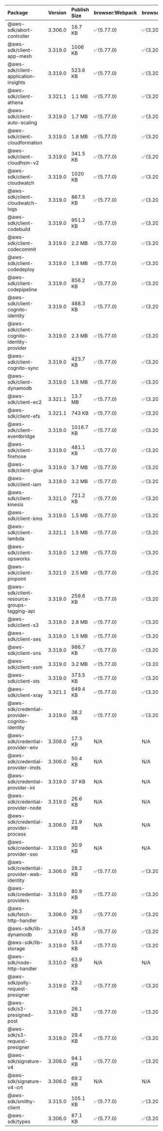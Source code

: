 | Package | Version | Publish Size | browser:Webpack | browser:Rollup | browser:EsBuild |
| :------ | :------ | :----------- | :------ | :----- | :------- |
|@aws-sdk/abort-controller|3.306.0|16.7 KB|✅(5.77.0)|✅(3.20.2)|✅(0.17.15)|
|@aws-sdk/client-app-mesh|3.319.0|1006 KB|✅(5.77.0)|✅(3.20.2)|✅(0.17.15)|
|@aws-sdk/client-application-insights|3.319.0|523.6 KB|✅(5.77.0)|✅(3.20.2)|✅(0.17.15)|
|@aws-sdk/client-athena|3.321.1|1.1 MB|✅(5.77.0)|✅(3.20.2)|✅(0.17.15)|
|@aws-sdk/client-auto-scaling|3.319.0|1.7 MB|✅(5.77.0)|✅(3.20.2)|✅(0.17.15)|
|@aws-sdk/client-cloudformation|3.319.0|1.8 MB|✅(5.77.0)|✅(3.20.2)|✅(0.17.15)|
|@aws-sdk/client-cloudhsm-v2|3.319.0|341.5 KB|✅(5.77.0)|✅(3.20.2)|✅(0.17.15)|
|@aws-sdk/client-cloudwatch|3.319.0|1020 KB|✅(5.77.0)|✅(3.20.2)|✅(0.17.15)|
|@aws-sdk/client-cloudwatch-logs|3.319.0|867.5 KB|✅(5.77.0)|✅(3.20.2)|✅(0.17.15)|
|@aws-sdk/client-codebuild|3.319.0|951.2 KB|✅(5.77.0)|✅(3.20.2)|✅(0.17.15)|
|@aws-sdk/client-codecommit|3.319.0|2.2 MB|✅(5.77.0)|✅(3.20.2)|✅(0.17.15)|
|@aws-sdk/client-codedeploy|3.319.0|1.3 MB|✅(5.77.0)|✅(3.20.2)|✅(0.17.15)|
|@aws-sdk/client-codepipeline|3.319.0|856.2 KB|✅(5.77.0)|✅(3.20.2)|✅(0.17.15)|
|@aws-sdk/client-cognito-identity|3.319.0|488.3 KB|✅(5.77.0)|✅(3.20.2)|✅(0.17.15)|
|@aws-sdk/client-cognito-identity-provider|3.319.0|2.3 MB|✅(5.77.0)|✅(3.20.2)|✅(0.17.15)|
|@aws-sdk/client-cognito-sync|3.319.0|423.7 KB|✅(5.77.0)|✅(3.20.2)|✅(0.17.15)|
|@aws-sdk/client-dynamodb|3.319.0|1.5 MB|✅(5.77.0)|✅(3.20.2)|✅(0.17.15)|
|@aws-sdk/client-ec2|3.321.1|13.7 MB|✅(5.77.0)|✅(3.20.2)|✅(0.17.15)|
|@aws-sdk/client-efs|3.321.1|743 KB|✅(5.77.0)|✅(3.20.2)|✅(0.17.15)|
|@aws-sdk/client-eventbridge|3.319.0|1016.7 KB|✅(5.77.0)|✅(3.20.2)|✅(0.17.15)|
|@aws-sdk/client-firehose|3.319.0|481.1 KB|✅(5.77.0)|✅(3.20.2)|✅(0.17.15)|
|@aws-sdk/client-glue|3.319.0|3.7 MB|✅(5.77.0)|✅(3.20.2)|✅(0.17.15)|
|@aws-sdk/client-iam|3.319.0|3.2 MB|✅(5.77.0)|✅(3.20.2)|✅(0.17.15)|
|@aws-sdk/client-kinesis|3.321.0|721.2 KB|✅(5.77.0)|✅(3.20.2)|✅(0.17.15)|
|@aws-sdk/client-kms|3.319.0|1.5 MB|✅(5.77.0)|✅(3.20.2)|✅(0.17.15)|
|@aws-sdk/client-lambda|3.321.1|1.5 MB|✅(5.77.0)|✅(3.20.2)|✅(0.17.15)|
|@aws-sdk/client-opsworks|3.319.0|1.2 MB|✅(5.77.0)|✅(3.20.2)|✅(0.17.15)|
|@aws-sdk/client-pinpoint|3.321.0|2.5 MB|✅(5.77.0)|✅(3.20.2)|✅(0.17.15)|
|@aws-sdk/client-resource-groups-tagging-api|3.319.0|259.6 KB|✅(5.77.0)|✅(3.20.2)|✅(0.17.15)|
|@aws-sdk/client-s3|3.319.0|2.8 MB|✅(5.77.0)|✅(3.20.2)|✅(0.17.15)|
|@aws-sdk/client-ses|3.319.0|1.5 MB|✅(5.77.0)|✅(3.20.2)|✅(0.17.15)|
|@aws-sdk/client-sns|3.319.0|986.7 KB|✅(5.77.0)|✅(3.20.2)|✅(0.17.15)|
|@aws-sdk/client-ssm|3.319.0|3.2 MB|✅(5.77.0)|✅(3.20.2)|✅(0.17.15)|
|@aws-sdk/client-sts|3.319.0|373.5 KB|✅(5.77.0)|✅(3.20.2)|✅(0.17.15)|
|@aws-sdk/client-xray|3.321.1|649.4 KB|✅(5.77.0)|✅(3.20.2)|✅(0.17.15)|
|@aws-sdk/credential-provider-cognito-identity|3.319.0|36.2 KB|✅(5.77.0)|✅(3.20.2)|✅(0.17.15)|
|@aws-sdk/credential-provider-env|3.306.0|17.3 KB|N/A|N/A|N/A|
|@aws-sdk/credential-provider-imds|3.306.0|50.4 KB|N/A|N/A|N/A|
|@aws-sdk/credential-provider-ini|3.319.0|37 KB|N/A|N/A|N/A|
|@aws-sdk/credential-provider-node|3.319.0|26.6 KB|N/A|N/A|N/A|
|@aws-sdk/credential-provider-process|3.306.0|21.9 KB|N/A|N/A|N/A|
|@aws-sdk/credential-provider-sso|3.319.0|30.9 KB|N/A|N/A|N/A|
|@aws-sdk/credential-provider-web-identity|3.306.0|28.2 KB|✅(5.77.0)|✅(3.20.2)|✅(0.17.15)|
|@aws-sdk/credential-providers|3.319.0|80.9 KB|✅(5.77.0)|✅(3.20.2)|✅(0.17.15)|
|@aws-sdk/fetch-http-handler|3.306.0|26.3 KB|✅(5.77.0)|✅(3.20.2)|✅(0.17.15)|
|@aws-sdk/lib-dynamodb|3.319.0|145.8 KB|✅(5.77.0)|✅(3.20.2)|✅(0.17.15)|
|@aws-sdk/lib-storage|3.319.0|53.4 KB|✅(5.77.0)|✅(3.20.2)|✅(0.17.15)|
|@aws-sdk/node-http-handler|3.310.0|63.9 KB|N/A|N/A|N/A|
|@aws-sdk/polly-request-presigner|3.319.0|23.2 KB|✅(5.77.0)|✅(3.20.2)|✅(0.17.15)|
|@aws-sdk/s3-presigned-post|3.319.0|26.1 KB|✅(5.77.0)|✅(3.20.2)|✅(0.17.15)|
|@aws-sdk/s3-request-presigner|3.319.0|29.4 KB|✅(5.77.0)|✅(3.20.2)|✅(0.17.15)|
|@aws-sdk/signature-v4|3.306.0|94.1 KB|✅(5.77.0)|✅(3.20.2)|✅(0.17.15)|
|@aws-sdk/signature-v4-crt|3.306.0|69.2 KB|N/A|N/A|N/A|
|@aws-sdk/smithy-client|3.315.0|105.1 KB|✅(5.77.0)|✅(3.20.2)|✅(0.17.15)|
|@aws-sdk/types|3.306.0|87.1 KB|✅(5.77.0)|✅(3.20.2)|✅(0.17.15)|
